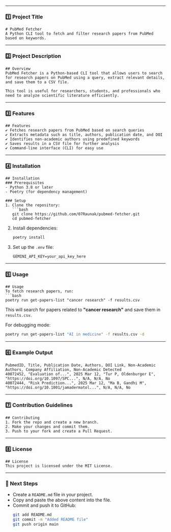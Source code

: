 

---


### **1️⃣ Project Title**
```
# PubMed Fetcher
A Python CLI tool to fetch and filter research papers from PubMed based on keywords.
```

---

### **2️⃣ Project Description**
```
## Overview
PubMed Fetcher is a Python-based CLI tool that allows users to search for research papers on PubMed using a query, extract relevant details, and save them to a CSV file.

This tool is useful for researchers, students, and professionals who need to analyze scientific literature efficiently.
```

---

### **3️⃣ Features**
```
## Features
✔️ Fetches research papers from PubMed based on search queries  
✔️ Extracts metadata such as title, authors, publication date, and DOI  
✔️ Identifies non-academic authors using predefined keywords  
✔️ Saves results in a CSV file for further analysis  
✔️ Command-line interface (CLI) for easy use  
```

---

### **4️⃣ Installation**
```
## Installation
### Prerequisites
- Python 3.8 or later  
- Poetry (for dependency management)  

### Setup
1. Clone the repository:
   ```bash
   git clone https://github.com/07Raunak/pubmed-fetcher.git
   cd pubmed-fetcher
   ```
2. Install dependencies:
   ```bash
   poetry install
   ```
3. Set up the `.env` file:
   ```
   GEMINI_API_KEY=your_api_key_here
   ```

---

### **5️⃣ Usage**
```
## Usage
To fetch research papers, run:
```bash
poetry run get-papers-list "cancer research" -f results.csv
```
This will search for papers related to **"cancer research"** and save them in `results.csv`.

For debugging mode:
```bash
poetry run get-papers-list "AI in medicine" -f results.csv -d
```

---

### **6️⃣ Example Output**
```csv
PubmedID, Title, Publication Date, Authors, DOI Link, Non-Academic Authors, Company Affiliation, Non-Academic Detected
40072452, "Evaluation of...", 2025 Mar 12, "Tur P, Oldenburger E", "https://doi.org/10.1097/SPC...", N/A, N/A, No
40072444, "Risk Prediction...", 2025 Mar 12, "Ma B, Gandhi M", "https://doi.org/10.1001/jamadermatol...", N/A, N/A, No
```

---

### **7️⃣ Contribution Guidelines**
```
## Contributing
1. Fork the repo and create a new branch.
2. Make your changes and commit them.
3. Push to your fork and create a Pull Request.
```

---

### **8️⃣ License**
```
## License
This project is licensed under the MIT License.
```

---

### **📌 Next Steps**
- Create a `README.md` file in your project.
- Copy and paste the above content into the file.
- Commit and push it to GitHub:
  ```bash
  git add README.md
  git commit -m "Added README file"
  git push origin main
  ```

